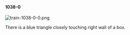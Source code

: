 #### 1038-0
![train-1038-0-0.png](https://github.com/lil-lab/nlvr/raw/master/nlvr/train/images/64/train-1038-0-0.png "train-1038-0-0.png")

There is a blue triangle closely touching right wall of a box.